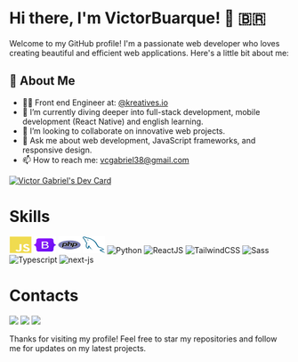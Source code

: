# Hi there, I'm VictorBuarque! 👋 🇧🇷

Welcome to my GitHub profile! I'm a passionate web developer who loves creating beautiful and efficient web applications. Here's a little bit about me:

## 🚀 About Me
- 👨‍💻 Front end Engineer at: [@kreatives.io](https://github.com/kreatives-io)
- 🌱 I’m currently diving deeper into full-stack development, mobile development (React Native) and english learning.
- 👯 I’m looking to collaborate on innovative web projects.
- 💬 Ask me about web development, JavaScript frameworks, and responsive design.
- 📫 How to reach me: [vcgabriel38@gmail.com](mailto:vcgabriel38@gmail.com)

<div>
  <a href="https://app.daily.dev/victorgabriel"><img src="https://api.daily.dev/devcards/v2/am1o54JGPBjxtqvbHF7fT.png?type=wide&r=xee" width="652" alt="Victor Gabriel's Dev Card"/></a>
</div>

<div>
  <h1>Skills</h1>
  <img alt="Js" height="30" width="40" src="https://raw.githubusercontent.com/devicons/devicon/master/icons/javascript/javascript-plain.svg">
  <img alt="Bootstrap" height="30" width="40" src="https://raw.githubusercontent.com/devicons/devicon/master/icons/bootstrap/bootstrap-original.svg">
  <img alt="PHP" height="30" width="40" src="https://raw.githubusercontent.com/devicons/devicon/master/icons/php/php-original.svg">
  <img alt="MySQL" height="30" width="40" src="https://raw.githubusercontent.com/devicons/devicon/master/icons/mysql/mysql-original.svg">
  <img alt="Python" height="30" width="40" src="https://cdn.jsdelivr.net/gh/devicons/devicon/icons/python/python-original-wordmark.svg" />
  <img alt="ReactJS" height="30" width="40" src="https://cdn.jsdelivr.net/gh/devicons/devicon/icons/react/react-original.svg" />
  <img alt="TailwindCSS" height="30" width="40" src="https://cdn.jsdelivr.net/gh/devicons/devicon@latest/icons/tailwindcss/tailwindcss-original.svg" />
  <img alt="Sass" height="30" width="40" src="https://cdn.jsdelivr.net/gh/devicons/devicon/icons/sass/sass-original.svg" />
  <img alt="Typescript" height="30" width="40" src="https://cdn.jsdelivr.net/gh/devicons/devicon/icons/typescript/typescript-original.svg" />
  <img alt="next-js" height="30" width="40" src="https://cdn.jsdelivr.net/gh/devicons/devicon@latest/icons/nextjs/nextjs-original.svg" />
</div>

<div>
  <h1>Contacts</h1>
  <a href="https://instagram.com/victbuarque" target="_blank"><img src="https://img.shields.io/badge/-Instagram-%23E4405F?style=for-the-badge&logo=instagram&logoColor=white" target="_blank"></a>
  <a href="mailto:vcgabriel38@gmail.com"><img src="https://img.shields.io/badge/-Gmail-%23333?style=for-the-badge&logo=gmail&logoColor=white" target="_blank"></a>
  <a href="https://www.linkedin.com/in/victorbuarque" target="_blank"><img src="https://img.shields.io/badge/-LinkedIn-%230077B5?style=for-the-badge&logo=linkedin&logoColor=white" target="_blank"></a> 
</div>


Thanks for visiting my profile! Feel free to star my repositories and follow me for updates on my latest projects.
